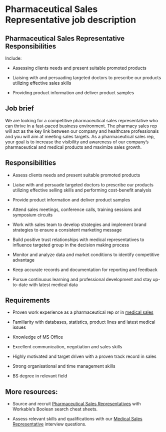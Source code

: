 # Pharmaceutical Sales Representative job description


## Pharmaceutical Sales Representative Responsibilities

Include:

* Assessing clients needs and present suitable promoted products

* Liaising with and persuading targeted doctors to prescribe our products utilizing effective sales skills

* Providing product information and deliver product samples



## Job brief

We are looking for a competitive pharmaceutical sales representative who can thrive in a fast-paced business environment. The pharmacy sales rep will act as the key link between our company and healthcare professionals and you will aim at meeting sales targets.
As a pharmaceutical sales rep, your goal is to increase the visibility and awareness of our company’s pharmaceutical and medical products and maximize sales growth.


## Responsibilities

* Assess clients needs and present suitable promoted products

* Liaise with and persuade targeted doctors to prescribe our products utilizing effective selling skills and performing cost-benefit analysis

* Provide product information and deliver product samples

* Attend sales meetings, conference calls, training sessions and symposium circuits

* Work with sales team to develop strategies and implement brand strategies to ensure a consistent marketing message

* Build positive trust relationships with medical representatives to influence targeted group in the decision making process

* Monitor and analyze data and market conditions to identify competitive advantage

* Keep accurate records and documentation for reporting and feedback

* Pursue continuous learning and professional development and stay up-to-date with latest medical data


## Requirements

* Proven work experience as a pharmaceutical rep or in <a href="https://resources.workable.com/medical-sales-representative-interview-questions">medical sales</a>

* Familiarity with databases, statistics, product lines and latest medical issues

* Knowledge of MS Office

* Excellent communication, negotiation and sales skills

* Highly motivated and target driven with a proven track record in sales

* Strong organisational and time management skills

* BS degree in relevant field

## More resources:
* Source and recruit <a href="https://resources.workable.com/find-salespeople-boolean-search-strings">Pharmaceutical Sales Representatives</a> with Workable’s Boolean search cheat sheets.

* Assess relevant skills and qualifications with our <a href="https://resources.workable.com/medical-sales-representative-interview-questions">Medical Sales Representative</a> interview questions.
